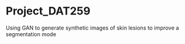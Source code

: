 # Project_DAT259
Using GAN to generate synthetic images of skin lesions to improve a segmentation mode
